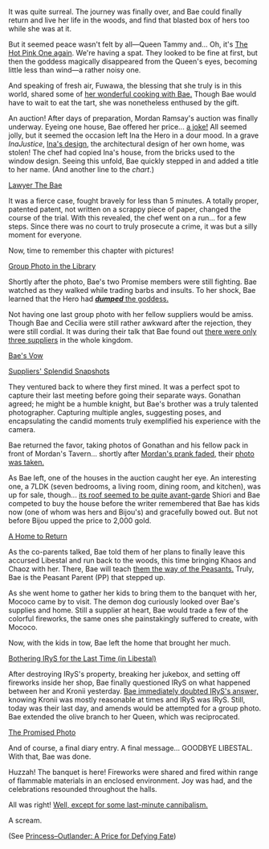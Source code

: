 It was quite surreal. The journey was finally over, and Bae could finally return and live her life in the woods, and find that blasted box of hers too while she was at it.

But it seemed peace wasn't felt by all—Queen Tammy and... Oh, it's [The Hot Pink One again](https://youtu.be/NL8O6nH1UE0?t=289). We're having a spat. They looked to be fine at first, but then the goddess magically disappeared from the Queen's eyes, becoming little less than wind—a rather noisy one.

And speaking of fresh air, Fuwawa, the blessing that she truly is in this world, shared some of [her wonderful cooking with Bae.](https://youtu.be/NL8O6nH1UE0?t=390) Though Bae would have to wait to eat the tart, she was nonetheless enthused by the gift.

An auction! After days of preparation, Mordan Ramsay's auction was finally underway. Eyeing one house, Bae offered her price... [a joke!](https://youtu.be/NL8O6nH1UE0?t=637) All seemed jolly, but it seemed the occasion left Ina the Hero in a dour mood. In a grave *InaJustice*, [Ina's design](https://youtu.be/NL8O6nH1UE0?t=719), the architectural design of her own home, was stolen! The chef had copied Ina's house, from the bricks used to the window design. Seeing this unfold, Bae quickly stepped in and added a title to her name. (And another line to the *chart*.)

[Lawyer The Bae](#embed:https://youtu.be/NL8O6nH1UE0?t=847)

It was a fierce case, fought bravely for less than 5 minutes. A totally proper, patented patent, not written on a scrappy piece of paper, changed the course of the trial. With this revealed, the chef went on a run... for a few steps. Since there was no court to truly prosecute a crime, it was but a silly moment for everyone.

Now, time to remember this chapter with pictures! 

[Group Photo in the Library](#embed:https://youtu.be/NL8O6nH1UE0?t=1190)

Shortly after the photo, Bae's two Promise members were still fighting. Bae watched as they walked while trading barbs and insults. To her shock, Bae learned that the Hero had [***dumped*** the goddess.](https://youtu.be/NL8O6nH1UE0?t=1370)

Not having one last group photo with her fellow suppliers would be amiss. Though Bae and Cecilia were still rather awkward after the rejection, they were still cordial. It was during their talk that Bae found out [there were only three suppliers](https://youtu.be/NL8O6nH1UE0?t=1413) in the whole kingdom.

[Bae's Vow](#embed:https://youtu.be/NL8O6nH1UE0?t=1497)

[Suppliers' Splendid Snapshots](#embed:https://youtu.be/IWNcqsQxuWo?t=5380)

They ventured back to where they first mined. It was a perfect spot to capture their last meeting before going their separate ways. Gonathan agreed; he might be a humble knight, but Bae's brother was a truly talented photographer. Capturing multiple angles, suggesting poses, and encapsulating the candid moments truly exemplified his experience with the camera. 

Bae returned the favor, taking photos of Gonathan and his fellow pack in front of Mordan's Tavern... shortly after [Mordan's prank faded,](https://youtu.be/NL8O6nH1UE0?t=1921) their [photo was taken.](https://youtu.be/NL8O6nH1UE0?t=2097)

As Bae left, one of the houses in the auction caught her eye. An interesting one, a 7LDK (seven bedrooms, a living room, dining room, and kitchen), was up for sale, though... [its roof seemed to be quite avant-garde](https://youtu.be/NL8O6nH1UE0?t=2234) Shiori and Bae competed to buy the house before the writer remembered that Bae has kids now (one of whom was hers and Bijou's) and gracefully bowed out. But not before Bijou upped the price to 2,000 gold.

[A Home to Return](#embed:https://youtu.be/NL8O6nH1UE0?t=2357)

As the co-parents talked, Bae told them of her plans to finally leave this accursed Libestal and run back to the woods, this time bringing Khaos and Chaoz with her. There, Bae will teach [them the way of the Peasants.](https://youtu.be/NL8O6nH1UE0?t=2484) Truly, Bae is the Peasant Parent (PP) that stepped up. 

As she went home to gather her kids to bring them to the banquet with her, Mococo came by to visit. The demon dog curiously looked over Bae's supplies and home. Still a supplier at heart, Bae would trade a few of the colorful fireworks, the same ones she painstakingly suffered to create, with Mococo.

Now, with the kids in tow, Bae left the home that brought her much.

[Bothering IRyS for the Last Time (in Libestal)](#embed:https://youtu.be/NL8O6nH1UE0?t=2838)

After destroying IRyS's property, breaking her jukebox, and setting off fireworks inside her shop, Bae finally questioned IRyS on what happened between her and Kronii yesterday. [Bae immediately doubted IRyS's answer,](https://youtu.be/NL8O6nH1UE0?t=2984) knowing Kronii was mostly reasonable at times and IRyS was IRyS. Still, today was their last day, and amends would be attempted for a group photo. Bae extended the olive branch to her Queen, which was reciprocated.

[The Promised Photo](#embed:https://youtu.be/NL8O6nH1UE0?t=3302)

And of course, a final diary entry. A final message... GOODBYE LIBESTAL. With that, Bae was done.

Huzzah! The banquet is here! Fireworks were shared and fired within range of flammable materials in an enclosed environment. Joy was had, and the celebrations resounded throughout the halls.

All was right! [Well, except for some last-minute cannibalism.](https://youtu.be/NL8O6nH1UE0?t=3634)


A scream.

(See [Princess–Outlander: A Price for Defying Fate](#edge:princess-iphania-the-outlander-right-2-left-2))
